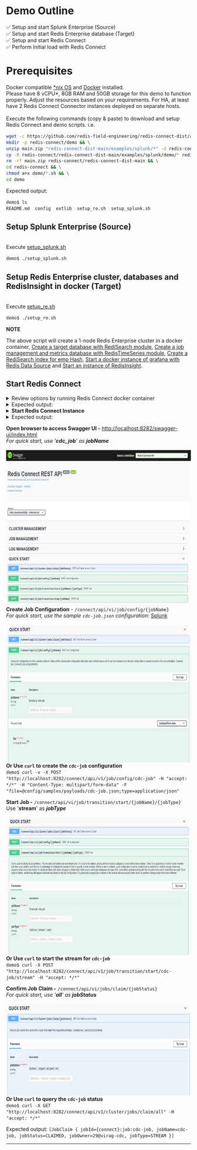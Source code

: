 # Demo Outline
:white_check_mark: Setup and start Splunk Enterprise (Source)<br>
:white_check_mark: Setup and start Redis Enterprise database (Target)<br>
:white_check_mark: Setup and start Redis Connect<br>
:white_check_mark: Perform Initial load with Redis Connect<br>

# Prerequisites
Docker compatible [*nix OS](https://en.wikipedia.org/wiki/Unix-like) and [Docker](https://docs.docker.com/get-docker) installed.
<br>Please have 8 vCPU*, 8GB RAM and 50GB storage for this demo to function properly. Adjust the resources based on your requirements. For HA, at least have 2 Redis Connect Connector instances deployed on separate hosts.</br>
<br>Execute the following commands (copy & paste) to download and setup Redis Connect and demo scripts.
i.e.</br>

```bash
wget -c https://github.com/redis-field-engineering/redis-connect-dist/archive/main.zip && \
mkdir -p redis-connect/demo && \
unzip main.zip "redis-connect-dist-main/examples/splunk/*" -d redis-connect && \
cp -R redis-connect/redis-connect-dist-main/examples/splunk/demo/* redis-connect/demo && \
rm -rf main.zip redis-connect/redis-connect-dist-main && \
cd redis-connect && \
chmod a+x demo/*.sh && \
cd demo
```

Expected output:
```bash
demo$ ls
README.md  config  extlib  setup_re.sh  setup_splunk.sh
```

## Setup Splunk Enterprise (Source)
<br>Execute [setup_splunk.sh](setup_splunk.sh)</br>
```bash
demo$ ./setup_splunk.sh
```

## Setup Redis Enterprise cluster, databases and RedisInsight in docker (Target)
<br>Execute [setup_re.sh](setup_re.sh)</br>
```bash
demo$ ./setup_re.sh
```
**NOTE**

The above script will create a 1-node Redis Enterprise cluster in a docker container, [Create a target database with RediSearch module](https://docs.redislabs.com/latest/modules/add-module-to-database/), [Create a job management and metrics database with RedisTimeSeries module](https://docs.redislabs.com/latest/modules/add-module-to-database/), [Create a RediSearch index for emp Hash](https://redislabs.com/blog/getting-started-with-redisearch-2-0/), [Start a docker instance of grafana with Redis Data Source](https://redisgrafana.github.io/) and [Start an instance of RedisInsight](https://docs.redislabs.com/latest/ri/installing/install-docker/).

## Start Redis Connect

<details><summary>Review options by running Redis Connect docker container </summary>
<p>

```bash
demo$ docker run \
-it --rm --privileged=true \
--name redis-connect-$(hostname) \
-v $(pwd)/config:/opt/redislabs/redis-connect/config \
-v $(pwd)/config/samples/credentials:/opt/redislabs/redis-connect/config/samples/credentials \
--net host \
redislabs/redis-connect:0.9.5.5-rc1
```

</p>
</details>

<details><summary>Expected output:</summary>
<p>

```bash
-------------------------------
Redis Connect startup script.
*******************************
Please ensure that these environment variables are correctly mapped before executing start and cli options. They can also be found in /opt/redislabs/redis-connect/bin/redisconnect.conf
Example environment variables and volume mapping for docker based deployments
-e REDISCONNECT_JOB_MANAGER_CONFIG_PATH=/opt/redislabs/redis-connect/config/jobmanager.properties [OPTIONAL]
-e REDISCONNECT_LOGBACK_CONFIG=/opt/redislabs/redis-connect/config/logback.xml [OPTIONAL]
-e REDISCONNECT_JAVA_OPTIONS=-Xms1g -Xmx2g [OPTIONAL]
-e REDISCONNECT_EXTLIB_DIR=/opt/redislabs/redis-connect/extlib [OPTIONAL]
-v <HOST_PATH_TO_JOB_MANAGER_PROPERTIES>:/opt/redislabs/redis-connect/config
-v <HOST_PATH_TO_CREDENTIALS>:/opt/redislabs/redis-connect/config/samples/credentials
-v <HOST_PATH_TO_EXTLIB>:/opt/redislabs/redis-connect/extlib [OPTIONAL]
-p 8282:8282

Usage: [-h|cli|start]
options:
-h: Print this help message and exit.
-v: Print version.
cli: init Redis Connect CLI
start: init Redis Connect Instance (Cluster Member)
-------------------------------
```

</p>
</details>

<details><summary><b>Start Redis Connect Instance</b></summary>
<p>

```bash
docker run \
-it --rm --privileged=true \
--name redis-connect-$(hostname) \
-v $(pwd)/config:/opt/redislabs/redis-connect/config \
-v $(pwd)/extlib:/opt/redislabs/redis-connect/extlib \
--net host \
redislabs/redis-connect:0.9.5.5-rc1 start
```

</p>
</details>

<details><summary>Expected output:</summary>
<p>

```bash
-------------------------------
Starting redis-connect v0.9.5.5 Instance using JAVA 11.0.15 on virag-cdc started by root in /opt/redislabs/redis-connect/bin
Loading redis-connect Instance configuration from /opt/redislabs/redis-connect/config/jobmanager.properties
Instance classpath /opt/redislabs/redis-connect/lib/*:/opt/redislabs/redis-connect/extlib/*
23:32:54.102 [main] INFO  redis-connect-manager - ----------------------------------------------------------------------------------------------------------------------------
  /#######                  /## /##          	  /######                                                      /##
 | ##__  ##                | ## |__/          	 /##__  ##                                                    | ##
 | ##  \ ##  /######   /####### /##  /#######	| ##  \__/  /######  /#######  /#######   /######   /####### /######
 | #######/ /##__  ## /##__  ##| ## /##_____/	| ##       /##__  ##| ##__  ##| ##__  ## /##__  ## /##_____/|_  ##_/
 | ##__  ##| ########| ##  | ##| ##|  ###### 	| ##      | ##  \ ##| ##  \ ##| ##  \ ##| ########| ##        | ##
 | ##  \ ##| ##_____/| ##  | ##| ## \____  ##	| ##    ##| ##  | ##| ##  | ##| ##  | ##| ##_____/| ##        | ## /##
 | ##  | ##|  #######|  #######| ## /#######/	|  ######/|  ######/| ##  | ##| ##  | ##|  #######|  #######  |  ####/
 |__/  |__/ \_______/ \_______/|__/|_______/ 	 \______/  \______/ |__/  |__/|__/  |__/ \_______/ \_______/   \___/
Powered by Redis Enterprise
23:32:59.108 [main] INFO  redis-connect-manager - ----------------------------------------------------------------------------------------------------------------------------
23:33:01.015 [main] INFO  redis-connect-manager - Instance: 30@virag-cdc successfully established Redis connection with ClientId: JobManager ConnectionId: JobManager
23:33:01.043 [main] INFO  redis-connect-manager - Instance: 30@virag-cdc successfully established Redis connection with ClientId: JobManager ConnectionId: JobReaper
23:33:01.063 [main] INFO  redis-connect-manager - Instance: 30@virag-cdc successfully established Redis connection with ClientId: JobManager ConnectionId: JobClaimer
23:33:01.085 [main] INFO  redis-connect-manager - Instance: 30@virag-cdc successfully established Redis connection with ClientId: JobManager ConnectionId: JobOrchestrator
23:33:01.112 [main] INFO  redis-connect-manager - Instance: 30@virag-cdc successfully established Redis connection with ClientId: JobManager ConnectionId: HeartbeatManager
23:33:01.138 [main] INFO  redis-connect-manager - Instance: 30@virag-cdc successfully established Redis connection with ClientId: JobManager ConnectionId: MetricsReporter
23:33:01.170 [main] INFO  redis-connect-manager - Instance: 30@virag-cdc successfully established Redis connection with ClientId: JobManager ConnectionId: CredentialsRotationEventListener
23:33:01.210 [main] INFO  redis-connect-manager - Instance: 30@virag-cdc successfully established Redis connection with ClientId: JobManager ConnectionId: ChangeEventQueue
23:33:01.297 [main] INFO  redis-connect-manager - Instance: 30@virag-cdc skipped creating Job Claim Assignment Consumer Group since it already exists
23:33:01.303 [main] INFO  redis-connect-manager - Instance: 30@virag-cdc successfully started JobManager service
23:33:01.304 [main] INFO  redis-connect-manager - Instance: 30@virag-cdc successfully started JobReaper service
23:33:01.307 [main] INFO  redis-connect-manager - Instance: 30@virag-cdc successfully started JobClaimer service
23:33:01.308 [main] INFO  redis-connect-manager - Instance: 30@virag-cdc Metrics are not enabled so MetricsReporter threadpool will not be instantiated
23:33:06.841 [main] INFO  redis-connect-manager - Instance: 30@virag-cdc started Redis Connect REST API listening on ["http-nio-8282"]
23:33:06.841 [main] INFO  redis-connect-manager - ----------------------------------------------------------------------------------------------------------------------------
23:33:06.841 [main] INFO  redis-connect-manager -
23:33:06.842 [main] INFO  redis-connect-manager - Started Redis Connect Instance
23:33:06.842 [main] INFO  redis-connect-manager -
23:33:06.842 [main] INFO  redis-connect-manager - ----------------------------------------------------------------------------------------------------------------------------
23:33:11.303 [JobManagerThreadpool-2] INFO  redis-connect-manager - Instance: 30@virag-cdc was successfully elected Redis Connect cluster leader
```

</p>
</details>

**Open browser to access Swagger UI -** [http://localhost:8282/swagger-ui/index.html]()
<br>_For quick start, use '**cdc_job**' as **jobName**_
<br><br><img src="/images/quick-start/Redis Connect Swagger Front Page.jpg" style="float: right;" width = 700px height = 425px/>

**Create Job Configuration** - `/connect/api/vi/job/config/{jobName}`
<br>_For quick start, use the sample `cdc-job.json` configuration:_ <a href="/examples/splunk/demo/config/samples/payloads/cdc-job.json">Splunk</a>
<br><br><img src="/images/quick-start/Redis Connect Save Job Config.png" style="float: right;" width = 700px height = 375px/>
<br>

**Or Use `curl` to create the `cdc-job` configuration** <br>
`demo$ curl -v -X POST "http://localhost:8282/connect/api/v1/job/config/cdc-job" -H "accept: */*" -H "Content-Type: multipart/form-data" -F "file=@config/samples/payloads/cdc-job.json;type=application/json"`

**Start Job -** `/connect/api/vi/job/transition/start/{jobName}/{jobType}`
<br>Use '**stream**' as _**jobType**_
<br><br><img src="/images/quick-start/Redis Connect Start Job.png" style="float: right;" width = 700px height = 375px/>

**Or Use `curl` to start the stream for `cdc-job`** <br>
`demo$ curl -X POST "http://localhost:8282/connect/api/v1/job/transition/start/cdc-job/stream" -H "accept: */*"`

**Confirm Job Claim -** `/connect/api/vi/jobs/claim/{jobStatus}`
<br>_For quick start, use '**all**' as **jobStatus**_
<br><br><img src="/images/quick-start/Redis Connect Get Claims.png" style="float: right;" width = 700px height = 250px/>

**Or Use `curl` to query the `cdc-job` status** <br>
`demo$ curl -X GET "http://localhost:8282/connect/api/v1/cluster/jobs/claim/all" -H "accept: */*"`

Expected output: `[JobClaim { jobId={connect}:job:cdc-job, jobName=cdc-job, jobStatus=CLAIMED, jobOwner=29@virag-cdc, jobType=STREAM }]`

-------------------------------
